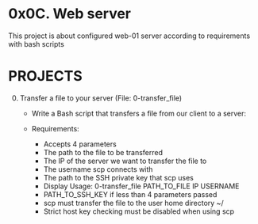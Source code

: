# 0x0C. Web server
This project is about configured web-01 server according to requirements with bash scripts
# PROJECTS
0. Transfer a file to your server (File: 0-transfer_file)
	- Write a Bash script that transfers a file from our client to a server:

	- Requirements:

		- Accepts 4 parameters
		- The path to the file to be transferred
		- The IP of the server we want to transfer the file to
		- The username scp connects with
		- The path to the SSH private key that scp uses
		- Display Usage: 0-transfer_file PATH_TO_FILE IP USERNAME
		- PATH_TO_SSH_KEY if less than 4 parameters passed
		- scp must transfer the file to the user home directory ~/
		- Strict host key checking must be disabled when using scp
